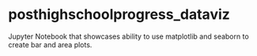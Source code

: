 # posthighschoolprogress_dataviz
Jupyter Notebook that showcases ability to use matplotlib and seaborn to create bar and area plots.

